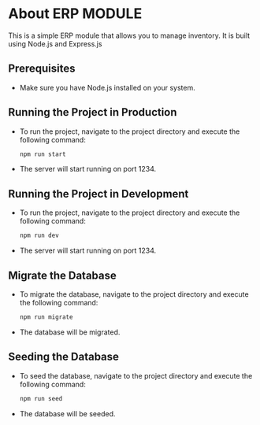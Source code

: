 # About ERP MODULE

This is a simple ERP module that allows you to manage inventory. It is built using Node.js and Express.js

## Prerequisites

* Make sure you have Node.js installed on your system.

## Running the Project in Production

* To run the project, navigate to the project directory and execute the following command:
  ```bash
  npm run start
    ```
* The server will start running on port 1234.

## Running the Project in Development

* To run the project, navigate to the project directory and execute the following command:
  ```bash
  npm run dev
    ```
* The server will start running on port 1234.

## Migrate the Database

* To migrate the database, navigate to the project directory and execute the following command:
  ```bash
  npm run migrate
    ```
* The database will be migrated.

## Seeding the Database

* To seed the database, navigate to the project directory and execute the following command:
  ```bash
  npm run seed
    ```
* The database will be seeded.
